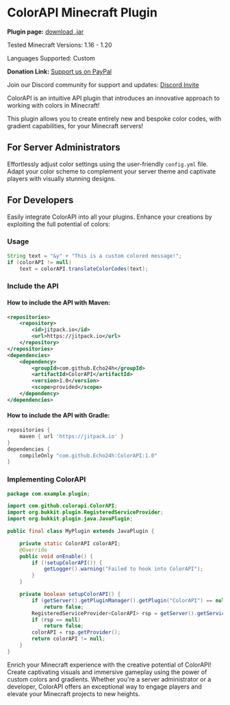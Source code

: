 # ColorAPI Minecraft Plugin

**Plugin page:** [download .jar](https://www.spigotmc.org/resources/colorapi.111792/)

Tested Minecraft Versions: 1.16 - 1.20

Languages Supported: Custom

**Donation Link:** [Support us on PayPal](https://www.paypal.com/donate/?hosted_button_id=J4Y27JYWLYLBG)

Join our Discord community for support and updates: [Discord Invite](https://discord.com/invite/Xf3PjwXzKg)

ColorAPI is an intuitive API plugin that introduces an innovative approach to working with colors in Minecraft!

This plugin allows you to create entirely new and bespoke color codes, with gradient capabilities, for your Minecraft servers!

## For Server Administrators

Effortlessly adjust color settings using the user-friendly `config.yml` file. Adapt your color scheme to complement your server theme and captivate players with visually stunning designs.

## For Developers

Easily integrate ColorAPI into all your plugins. Enhance your creations by exploiting the full potential of colors:

### Usage

```java
String text = "&y" + "This is a custom colored message!";
if (colorAPI != null)
    text = colorAPI.translateColorCodes(text);
```
### Include the API

#### How to include the API with Maven:

```xml
<repositories>
    <repository>
        <id>jitpack.io</id>
        <url>https://jitpack.io</url>
    </repository>
</repositories>
<dependencies>
    <dependency>
        <groupId>com.github.Echo24h</groupId>
        <artifactId>ColorAPI</artifactId>
        <version>1.0</version>
        <scope>provided</scope>
    </dependency>
</dependencies>
```

#### How to include the API with Gradle:

```gradle
repositories {
    maven { url 'https://jitpack.io' }
}
dependencies {
    compileOnly "com.github.Echo24h:ColorAPI:1.0"
}
```

### Implementing ColorAPI

```java
package com.example.plugin;

import com.github.colorapi.ColorAPI;
import org.bukkit.plugin.RegisteredServiceProvider;
import org.bukkit.plugin.java.JavaPlugin;

public final class MyPlugin extends JavaPlugin {

    private static ColorAPI colorAPI;
    @Override
    public void onEnable() {
        if (!setupColorAPI()) {
            getLogger().warning("Failed to hook into ColorAPI");
        }
    }

    private boolean setupColorAPI() {
        if (getServer().getPluginManager().getPlugin("ColorAPI") == null)
            return false;
        RegisteredServiceProvider<ColorAPI> rsp = getServer().getServicesManager().getRegistration(ColorAPI.class);
        if (rsp == null)
            return false;
        colorAPI = rsp.getProvider();
        return colorAPI != null;
    }
}
```

Enrich your Minecraft experience with the creative potential of ColorAPI! Create captivating visuals and immersive gameplay using the power of custom colors and gradients. Whether you're a server administrator or a developer, ColorAPI offers an exceptional way to engage players and elevate your Minecraft projects to new heights.
